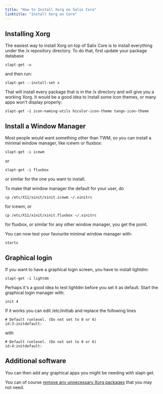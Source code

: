 ```yaml
---
title: "How to Install Xorg on Salix Core"
linktitle: "Install Xorg on Core"
---
```


## Installing Xorg 

The easiest way to install Xorg on top of Salix Core is to install everything
under the /x repository directory. To do that, first update your package
database

```
slapt-get -u
```

and then run:


```
slapt-get --install-set x
```

That will install every package that is in the /x directory and will give you a
working Xorg. It would be a good idea to install some icon themes, or many apps
won't display properly:

```
slapt-get -i icon-naming-utils hicolor-icon-theme tango-icon-theme
```

## Install a Window Manager 

Most people would want something other than TWM, so you can install a minimal
window manager, like icewm or fluxbox:

```
slapt-get -i icewm
```
or

```
slapt-get -i fluxbox
```

or similar for the one you want to install.

To make that window manager the default for your user, do

```
cp /etc/X11/xinit/xinit.icewm ~/.xinitrc
```

for icewm, or

```
cp /etc/X11/xinit/xinit.fluxbox ~/.xinitrc
```
for fluxbox, or similar for any other window manager, you get the point.

You can now test your favourite minimal window manager with:

```
startx
```

## Graphical login 

If you want to have a graphical login screen, you have to install lightdm:

```
slapt-get -i lightdm
```

Perhaps it's a good idea to test lightdm before you set it as default. Start the graphical login manager with:

```
init 4
```

If it works you can edit /etc/inittab and replace the following lines

```
# Default runlevel. (Do not set to 0 or 6)
id:3:initdefault:
```

with


```
# Default runlevel. (Do not set to 0 or 6)
id:4:initdefault:
```

## Additional software 

You can then add any graphical apps you might be needing with slapt-get.

You can of course
[remove any unnecessary Xorg packages](/user/remove-unnecessary-xorg-packages) that you may not need.

